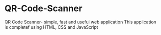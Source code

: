 # QR-Code-Scanner
QR Code Scanner- simple, fast and useful web application
This application is completef using HTML, CSS and JavaScript
